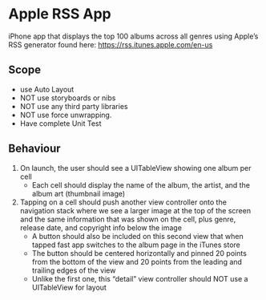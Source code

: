 # Apple RSS App

iPhone app that displays the top 100 albums across all genres using Apple’s RSS generator found here: https://rss.itunes.apple.com/en-us

## Scope

- use Auto Layout
- NOT use storyboards or nibs
- NOT use any third party libraries
- NOT use force unwrapping.
- Have complete Unit Test

## Behaviour

1. On launch, the user should see a UITableView showing one album per cell
   - Each cell should display the name of the album, the artist, and the album art (thumbnail image)
2. Tapping on a cell should push another view controller onto the navigation stack where we see a larger image at the top of the screen and the same information that was shown on the cell, plus genre, release date, and copyright info below the image
   - A button should also be included on this second view that when tapped fast app switches to the album page in the iTunes store
   - The button should be centered horizontally and pinned 20 points from the bottom of the view and 20 points from the leading and trailing edges of the view
   - Unlike the first one, this “detail” view controller should NOT use a UITableView for layout
